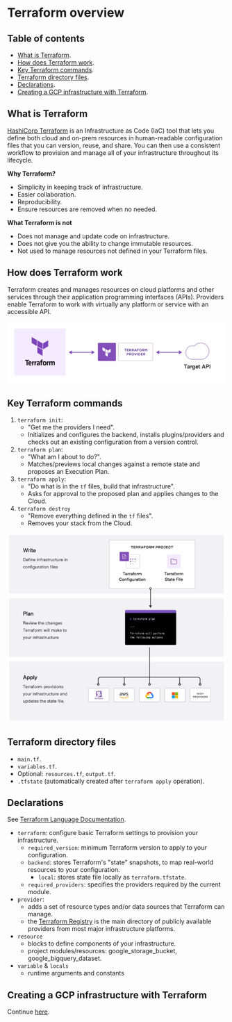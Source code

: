 # Terraform overview

## Table of contents

* [What is Terraform](#what-is-terraform).
* [How does Terraform work](#how-does-terraform-work).
* [Key Terraform commands](#key-terraform-commands).
* [Terraform directory files](#terraform-directory-files).
* [Declarations](#declarations).
* [Creating a GCP infrastructure with Terraform](#creating-a-gcp-infrastructure-with-terraform).



## What is Terraform

[HashiCorp Terraform](https://developer.hashicorp.com/terraform/intro) is an Infrastructure as Code (IaC) tool that lets you define both cloud and on-prem resources in human-readable configuration files that you can version, reuse, and share. You can then use a consistent workflow to provision and manage all of your infrastructure throughout its lifecycle.

**Why Terraform?**
* Simplicity in keeping track of infrastructure.
* Easier collaboration.
* Reproducibility.
* Ensure resources are removed when no needed.


**What Terraform is not**
* Does not manage and update code on infrastructure.
* Does not give you the ability to change immutable resources.
* Not used to manage resources not defined in your Terraform files.


## How does Terraform work

Terraform creates and manages resources on cloud platforms and other services through their application programming interfaces (APIs). Providers enable Terraform to work with virtually any platform or service with an accessible API.

![terraform](../../images/01_terraform.png)


## Key Terraform commands

1. `terraform init`: 
    * "Get me the providers I need".
    * Initializes and configures the backend, installs plugins/providers and checks out an existing configuration from a version control.
2. `terraform plan`: 
    * "What am I about to do?".
    * Matches/previews local changes against a remote state and proposes an Execution Plan.
3. `terraform apply`: 
    * "Do what is in the `tf` files, build that infrastructure".
    * Asks for approval to the proposed plan and applies changes to the Cloud.
4. `terraform destroy`
    * "Remove everything defined in the `tf` files".
    * Removes your stack from the Cloud.


![terraform workflow](../../images/01_terraform_workflow.png)


## Terraform directory files

* `main.tf`.
* `variables.tf`.
* Optional: `resources.tf`, `output.tf`.
* `.tfstate` (automatically created after `terraform apply` operation).


## Declarations

See [Terraform Language Documentation](https://developer.hashicorp.com/terraform/language).

* `terraform`: configure basic Terraform settings to provision your infrastructure.
   * `required_version`: minimum Terraform version to apply to your configuration.
   * `backend`: stores Terraform's "state" snapshots, to map real-world resources to your configuration.
      * `local`: stores state file locally as `terraform.tfstate`.
   * `required_providers`: specifies the providers required by the current module.
* `provider`:
   * adds a set of resource types and/or data sources that Terraform can manage.
   * the [Terraform Registry](https://registry.terraform.io/) is the main directory of publicly available providers from most major infrastructure platforms.
* `resource`
  * blocks to define components of your infrastructure.
  * project modules/resources: google_storage_bucket, google_bigquery_dataset.
* `variable` & `locals`
  * runtime arguments and constants


## Creating a GCP infrastructure with Terraform

Continue [here](./terraform/README.md).
